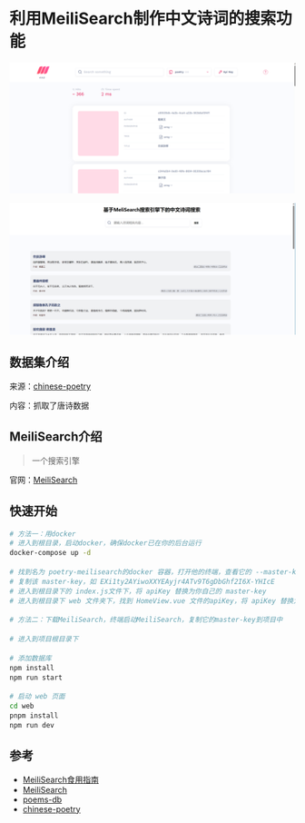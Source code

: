 # 利用MeiliSearch制作中文诗词的搜索功能

![1699982098527](image/README/1699982098527.png)

![1700067749280](image/README/1700067749280.png)

## 数据集介绍

来源：[chinese-poetry](https://github.com/chinese-poetry/chinese-poetry)

内容：抓取了唐诗数据

## MeiliSearch介绍

> 一个搜索引擎

官网：[MeiliSearch](https://www.meilisearch.com/)

## 快速开始

```bash
# 方法一：用docker
# 进入到根目录，启动docker，确保docker已在你的后台运行
docker-compose up -d

# 找到名为 poetry-meilisearch的docker 容器，打开他的终端，查看它的 --master-key EXi1ty2AYiwoXXYEAyjr4ATv9T6gDbGhf2I6X-YHIcE
# 复制该 master-key，如 EXi1ty2AYiwoXXYEAyjr4ATv9T6gDbGhf2I6X-YHIcE
# 进入到根目录下的 index.js文件下，将 apiKey 替换为你自己的 master-key
# 进入到根目录下 web 文件夹下，找到 HomeView.vue 文件的apiKey，将 apiKey 替换为你自己的 master-key

# 方法二：下载MeiliSearch，终端启动MeiliSearch，复制它的master-key到项目中

# 进入到项目根目录下

# 添加数据库
npm install
npm run start

# 启动 web 页面
cd web
pnpm install
npm run dev
```

## 参考

* [MeiliSearch食用指南](https://juejin.cn/post/7161361328513220621)
* [MeiliSearch](https://www.meilisearch.com/)
* [poems-db](https://github.com/yxcs/poems-db.git)
* [chinese-poetry](https://github.com/chinese-poetry/chinese-poetry)
